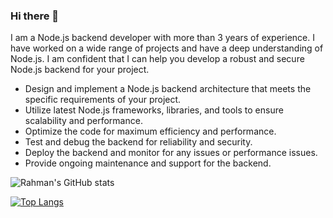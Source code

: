 ### Hi there 👋

I am a Node.js backend developer with more than 3 years of experience. I have worked on a wide range of projects and have a deep understanding of Node.js. I am confident that I can help you develop a robust and secure Node.js backend for your project.

- Design and implement a Node.js backend architecture that meets the specific requirements of your project.
- Utilize latest Node.js frameworks, libraries, and tools to ensure scalability and performance.
- Optimize the code for maximum efficiency and performance.
- Test and debug the backend for reliability and security.
- Deploy the backend and monitor for any issues or performance issues.
- Provide ongoing maintenance and support for the backend.

![Rahman's GitHub stats](https://github-readme-stats.vercel.app/api?username=rachmanzz&show_icons=true&count_private=true)

[![Top Langs](https://github-readme-stats.vercel.app/api/top-langs/?username=rachmanzz&exclude_repo=rachmanzz,rachmanzz.github.io&layout=compact)](https://github.com/rachmanzz/rachmanzz)

<!--
**rachmanzz/rachmanzz** is a ✨ _special_ ✨ repository because its `README.md` (this file) appears on your GitHub profile.
